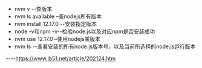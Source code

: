 * nvm v --查版本
* nvm ls available –查nodejs所有版本
* nvm install 12.17.0 --安装指定版本
* node -v和npm -v--检验node.js以及对应npm是否安装成功
* nvm use 12.17.0 –使用nodejs某版本
* nvm ls --查看安装的所有node.js版本号，以及当前所选择的node.js运行版本

----https://www.jb51.net/article/202124.htm

